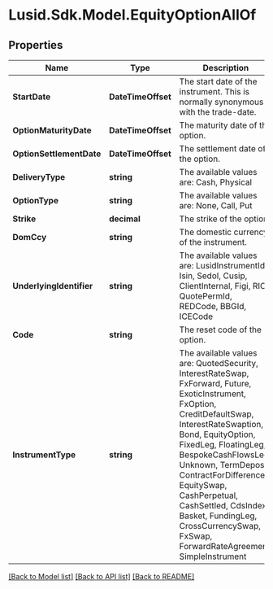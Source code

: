 # Lusid.Sdk.Model.EquityOptionAllOf

## Properties

Name | Type | Description | Notes
------------ | ------------- | ------------- | -------------
**StartDate** | **DateTimeOffset** | The start date of the instrument. This is normally synonymous with the trade-date. | 
**OptionMaturityDate** | **DateTimeOffset** | The maturity date of the option. | 
**OptionSettlementDate** | **DateTimeOffset** | The settlement date of the option. | 
**DeliveryType** | **string** | The available values are: Cash, Physical | 
**OptionType** | **string** | The available values are: None, Call, Put | 
**Strike** | **decimal** | The strike of the option. | 
**DomCcy** | **string** | The domestic currency of the instrument. | 
**UnderlyingIdentifier** | **string** | The available values are: LusidInstrumentId, Isin, Sedol, Cusip, ClientInternal, Figi, RIC, QuotePermId, REDCode, BBGId, ICECode | 
**Code** | **string** | The reset code of the option. | 
**InstrumentType** | **string** | The available values are: QuotedSecurity, InterestRateSwap, FxForward, Future, ExoticInstrument, FxOption, CreditDefaultSwap, InterestRateSwaption, Bond, EquityOption, FixedLeg, FloatingLeg, BespokeCashFlowsLeg, Unknown, TermDeposit, ContractForDifference, EquitySwap, CashPerpetual, CashSettled, CdsIndex, Basket, FundingLeg, CrossCurrencySwap, FxSwap, ForwardRateAgreement, SimpleInstrument | 

[[Back to Model list]](../README.md#documentation-for-models) [[Back to API list]](../README.md#documentation-for-api-endpoints) [[Back to README]](../README.md)

